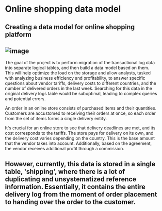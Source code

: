 # Online shopping data model
Creating a data model for online shopping platform
---
![image](https://github.com/alizadanadir/ecommerce-data-model/assets/81812348/3e32f50c-e5db-4946-953a-17310a071b12)
---

The goal of the project is to perform migration of the transactional log data into separate logical tables, and then build a data model based on them. This will help optimize the load on the storage and allow analysts, tasked with analyzing business efficiency and profitability, to answer specific questions about vendor tariffs, delivery costs to different countries, and the number of delivered orders in the last week. Searching for this data in the original delivery logs table would be suboptimal, leading to complex queries and potential errors.

An order in an online store consists of purchased items and their quantities. Customers are accustomed to receiving their orders at once, so each order from the set of items forms a single delivery entity.

It's crucial for an online store to see that delivery deadlines are met, and its cost corresponds to the tariffs. The store pays for delivery on its own, and the delivery cost varies depending on the country. This is the base amount that the vendor takes into account. Additionally, based on the agreement, the vendor receives additional profit through a commission.

However, currently, this data is stored in a single table, 'shipping', where there is a lot of duplicating and unsystematized reference information. Essentially, it contains the entire delivery log from the moment of order placement to handing over the order to the customer.
---
